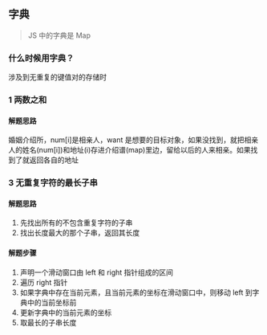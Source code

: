 ## 字典

> JS 中的字典是 Map

### 什么时候用字典？

涉及到无重复的键值对的存储时

### 1 两数之和

#### 解题思路

婚姻介绍所，num[i]是相亲人，want 是想要的目标对象，如果没找到，就把相亲人的姓名(num[i])和地址(i)存进介绍谱(map)里边，留给以后的人来相亲。如果找到了就返回各自的地址

### 3 无重复字符的最长子串

#### 解题思路

1. 先找出所有的不包含重复字符的子串
2. 找出长度最大的那个子串，返回其长度

#### 解题步骤

1. 声明一个滑动窗口由 left 和 right 指针组成的区间
2. 遍历 right 指针
3. 如果字典中存在当前元素，且当前元素的坐标在滑动窗口中，则移动 left 到字典中的当前坐标前
4. 更新字典中的当前元素的坐标
5. 取最长的子串长度

